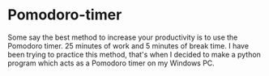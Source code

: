 # Pomodoro-timer

Some say the best method to increase your productivity is to use the Pomodoro timer. 25 minutes of work and 5 minutes of break time. I have been trying to practice this method, that's when I decided to make a python program which acts as a Pomodoro timer on my Windows PC. 
